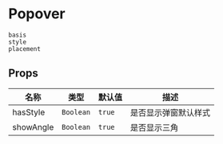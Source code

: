 # Popover

```demo
basis
style
placement
```

## Props

| 名称      | 类型      | 默认值 | 描述                 |
| --------- | --------- | ------ | -------------------- |
| hasStyle  | `Boolean` | `true` | 是否显示弹窗默认样式 |
| showAngle | `Boolean` | `true` | 是否显示三角         |
